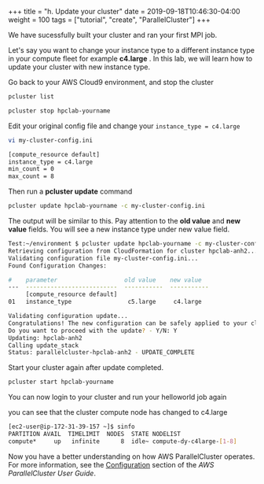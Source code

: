 +++
title = "h. Update your cluster"
date = 2019-09-18T10:46:30-04:00
weight = 100
tags = ["tutorial", "create", "ParallelCluster"]
+++

We have sucessfully built your cluster and ran your first MPI job.

Let's say you want to change your instance type to a different instance type in your compute fleet for example **c4.large** . In this lab, we will learn how to update your cluster with new instance type.


Go back to your AWS Cloud9 environment, and stop the cluster

```bash
pcluster list
```

```bash
pcluster stop hpclab-yourname
```

Edit your original config file and change your `instance_type = c4.large`

```bash
vi my-cluster-config.ini 
```

```bash
[compute_resource default]
instance_type = c4.large
min_count = 0
max_count = 8
```

Then run a **pcluster update** command

```bash
pcluster update hpclab-yourname -c my-cluster-config.ini
```

The output will be similar to this. Pay attention to the **old value** and **new value** fields. You will see a new instance type under new value field.

```bash
Test:~/environment $ pcluster update hpclab-yourname -c my-cluster-config.ini
Retrieving configuration from CloudFormation for cluster hpclab-anh2...
Validating configuration file my-cluster-config.ini...
Found Configuration Changes:

#    parameter                   old value    new value
---  --------------------------  -----------  -----------
     [compute_resource default]
01   instance_type                c5.large     c4.large

Validating configuration update...
Congratulations! The new configuration can be safely applied to your cluster.
Do you want to proceed with the update? - Y/N: Y
Updating: hpclab-anh2
Calling update_stack
Status: parallelcluster-hpclab-anh2 - UPDATE_COMPLETE
```
Start your cluster again after update completed.
```bash
pcluster start hpclab-yourname
```

You can now login to your cluster and run your helloworld job again

you can see that the cluster compute node has changed to c4.large

```bash
[ec2-user@ip-172-31-39-157 ~]$ sinfo
PARTITION AVAIL  TIMELIMIT  NODES  STATE NODELIST 
compute*     up   infinite      8  idle~ compute-dy-c4large-[1-8] 
```

Now you have a better understanding on how AWS ParallelCluster operates. For more information, see the [Configuration](https://docs.aws.amazon.com/parallelcluster/latest/ug/configuration.html) section of the *AWS ParallelCluster User Guide*.
